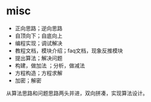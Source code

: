 # misc



- 正向思路；逆向思路
- 自顶向下；自底向上
- 编程实现；调试解决
- 教程文档，模块介绍；faq文档，现象反推模块
- 提出算法；解决问题
- 构建，做加法 ；分析，做减法
- 方程构造；方程求解
- 加密；解密


从算法思路和问题思路两头并进，双向拼凑，实现算法设计。 

